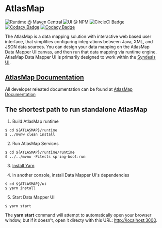 # AtlasMap

[![Runtime @ Maven Central](https://maven-badges.herokuapp.com/maven-central/io.atlasmap/atlas-parent/badge.svg?style=flat-square)](https://maven-badges.herokuapp.com/maven-central/io.atlasmap/atlas-parent/)
[![UI @ NPM](https://badge.fury.io/js/%40atlasmap%2Fatlasmap-data-mapper.svg)](https://badge.fury.io/js/%40atlasmap%2Fatlasmap-data-mapper)
[![CircleCI Badge](https://circleci.com/gh/atlasmap/atlasmap.svg?style=shield)](https://circleci.com/gh/atlasmap/atlasmap)
[![Codacy Badge](https://api.codacy.com/project/badge/Grade/4acba1646e0a4cbabac3a76ad5df4df7)](https://www.codacy.com/app/atlasmapio/atlasmap?utm_source=github.com&amp;utm_medium=referral&amp;utm_content=atlasmap/atlasmap&amp;utm_campaign=Badge_Grade)
[![Codacy Badge](https://api.codacy.com/project/badge/Coverage/4acba1646e0a4cbabac3a76ad5df4df7)](https://www.codacy.com/app/atlasmapio/atlasmap?utm_source=github.com&utm_medium=referral&utm_content=atlasmap/atlasmap&utm_campaign=Badge_Coverage)

The AtlasMap is a data mapping solution with interactive web based user interface, that simplifies configuring integrations between Java, XML, and JSON data sources. You can design your data mapping on the AtlasMap Data Mapper UI canvas, and then run that data mapping via runtime engine. AtlasMap Data Mapper UI is primarily designed to work within the [Syndesis UI](https://syndesis.io/).

## [AtlasMap Documentation](http://docs.atlasmap.io/)
All developer releated documentation can be found at [AtlasMap Documentation](http://docs.atlasmap.io/)

## The shortest path to run standalone AtlasMap

1. Build AtlasMap runtime
```
$ cd ${ATLASMAP}/runtime
$ ../mvnw clean install
```

2. Run AtlasMap Services
```
$ cd ${ATLASMAP}/runtime/runtime
$ ../../mvnw -Pitests spring-boot:run
```

3. [Install Yarn](https://yarnpkg.com/lang/en/docs/install/)

4. In another console, install Data Mapper UI's dependencies
```
$ cd ${ATLASMAP}/ui
$ yarn install
```

5. Start Data Mapper UI
```
$ yarn start
```

The **yarn start** command will attempt to automatically open your browser window, but if it doesn't, open it directy with this URL: <http://localhost:3000>.

